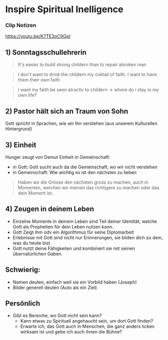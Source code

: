 # Inspire Spiritual Inelligence
### Clip Notizen

https://youtu.be/K7TE3oC9GpI

## 1) Sonntagsschullehrerin
>It's easier to build strong childern than to repair abroken man

>I don't want to drink the childern my coktail of faith. I want to have them their own faith

>I want my faith be seen atractiv to childern
	-> where do i stay in my own life?

## 2) Pastor hält sich an Traum von Sohn
Gott spricht in Sprachen, wie wir Ihn verstehen (aus unserem Kulturellen Hintergrund)

## 3) Einheit
Hunger zeugt von Demut
Einheit in Gemeinschaft:
- in Gott: Gott sucht auch da die Gemeinschaft, wo wir nicht verstehen
- in Gemeinschaft: Wie wichtig es ist den nächsten zu lieben

> Haben wir die Grösse den nächsten gross zu machen, auch in Momenten, welchen wir meinen das richtigere zu machen oder das dein Moment ist.

## 4) Zeugen in deinem Leben
- Einzelne Momente in deinem Leben sind Teil deiner Identität, welche Gott als Prophetien für dein Leben nutzen kann.
- Gott Zeigt ihm odv ein Algorithmus für seine Diplomarbeit
- Erlebnisse mit Gott sind nicht nur Erinnerungen, sie bilden dich zu dem, was du heute bist.
- Gott nutzt deine Fähigkeiten und kombiniert sie mit seinen übernatürlichen Gaben.

## Schwierig: 
- Namen  deuten, einfach weil sie ein Vorbild haben (Joseph)
- Bilder generell deuten (Auto als ein Ziel)

## Persönlich
- Gibt es Bereiche, wo Gott nicht sein kann?
	- Kann etwas zu Spirituell angehaucht sein, um dort Gott finden?
	- Erwarte ich, das Gott auch in Menschen, die ganz anders ticken wirksam ist und gebe ich auch ihnen die Bühne?